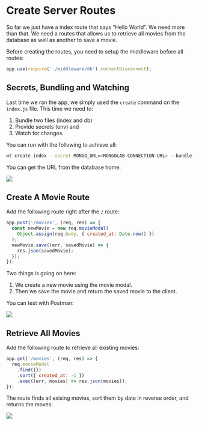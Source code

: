 # Create Server Routes

So far we just have a index route that says “Hello World”. We need more than that. We need a routes that allows us to retrieve all movies from the database as well as another to save a movie.

Before creating the routes, you need to setup the middleware before all routes:

```js
app.use(require('./middleware/db').connectDisconnect);
```

## Secrets, Bundling and Watching

Last time we ran the app, we simply used the `create` command on the `index.js` file. This time we need to:


1. Bundle two files (index and db)
2. Provide secrets (env) and
3. Watch for changes.

You can run with the following to achieve all:

```bash
wt create index --secret MONGO_URL=<MONGOLAB-CONNECTION-URL> --bundle --watch
```

You can get the URL from the database home:


![](https://d2mxuefqeaa7sj.cloudfront.net/s_C4E0BB4A3CA481FA22D9AA6239D953F2B1D94D00408DB28F7AB567E3C6C4DB1A_1521568483599_Screen+Shot+2018-03-20+at+6.53.29+PM.png)

## Create A Movie Route

Add the following route right after the `/` route:

```js
app.post('/movies', (req, res) => {
  const newMovie = new req.movieModal(
    Object.assign(req.body, { created_at: Date.now() })
  );
  newMovie.save((err, savedMovie) => {
    res.json(savedMovie);
  });
});
```

Two things is going on here:

1. We create a new movie using the movie modal.
2. Then we save the movie and return the saved movie to the client.

You can test with Postman:


![](https://d2mxuefqeaa7sj.cloudfront.net/s_C4E0BB4A3CA481FA22D9AA6239D953F2B1D94D00408DB28F7AB567E3C6C4DB1A_1521567767849_Screen+Shot+2018-03-20+at+6.42.29+PM.png)

## Retrieve All Movies

Add the following route to retrieve all existing movies:

```js
app.get('/movies', (req, res) => {
  req.movieModal
    .find({})
    .sort({ created_at: -1 })
    .exec((err, movies) => res.json(movies));
});
```

The route finds all exising movies, sort them by date in reverse order, and returns the moves:

![](https://d2mxuefqeaa7sj.cloudfront.net/s_C4E0BB4A3CA481FA22D9AA6239D953F2B1D94D00408DB28F7AB567E3C6C4DB1A_1521568015585_Screen+Shot+2018-03-20+at+6.46.48+PM.png)